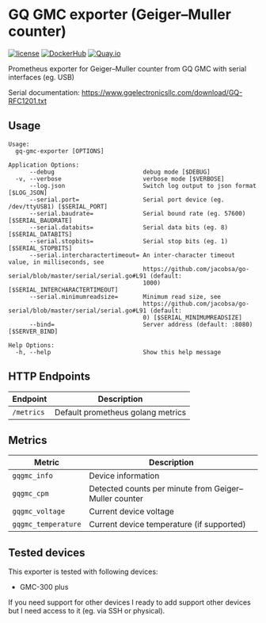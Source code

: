 GQ GMC exporter (Geiger–Muller counter)
=========================================

[![license](https://img.shields.io/github/license/webdevops/gq-gmc-exporter.svg)](https://github.com/webdevops/gq-gmc-exporter/blob/master/LICENSE)
[![DockerHub](https://img.shields.io/badge/DockerHub-webdevops%2Fgq--gmc--exporter-blue)](https://hub.docker.com/r/webdevops/gq-gmc-exporter/)
[![Quay.io](https://img.shields.io/badge/Quay.io-webdevops%2Fgq--gmc--exporter-blue)](https://quay.io/repository/webdevops/gq-gmc-exporter)

Prometheus exporter for Geiger–Muller counter from GQ GMC with serial interfaces (eg. USB)

Serial documentation: https://www.gqelectronicsllc.com/download/GQ-RFC1201.txt

Usage
-----

```
Usage:
  gq-gmc-exporter [OPTIONS]

Application Options:
      --debug                         debug mode [$DEBUG]
  -v, --verbose                       verbose mode [$VERBOSE]
      --log.json                      Switch log output to json format [$LOG_JSON]
      --serial.port=                  Serial port device (eg. /dev/ttyUSB1) [$SERIAL_PORT]
      --serial.baudrate=              Serial bound rate (eg. 57600) [$SERIAL_BAUDRATE]
      --serial.databits=              Serial data bits (eg. 8) [$SERIAL_DATABITS]
      --serial.stopbits=              Serial stop bits (eg. 1) [$SERIAL_STOPBITS]
      --serial.intercharactertimeout= An inter-character timeout value, in milliseconds, see
                                      https://github.com/jacobsa/go-serial/blob/master/serial/serial.go#L91 (default:
                                      1000) [$SERIAL_INTERCHARACTERTIMEOUT]
      --serial.minimumreadsize=       Minimum read size, see
                                      https://github.com/jacobsa/go-serial/blob/master/serial/serial.go#L91 (default:
                                      0) [$SERIAL_MINIMUMREADSIZE]
      --bind=                         Server address (default: :8080) [$SERVER_BIND]

Help Options:
  -h, --help                          Show this help message
```

HTTP Endpoints
--------------

| Endpoint                       | Description                                                                         |
|--------------------------------|-------------------------------------------------------------------------------------|
| `/metrics`                     | Default prometheus golang metrics                                                   |

Metrics
-------

| Metric                               | Description                                                                    |
|--------------------------------------|--------------------------------------------------------------------------------|
| `gqgmc_info`                         | Device information                                                             |
| `gqgmc_cpm`                          | Detected counts per minute from Geiger–Muller counter                          |
| `gqgmc_voltage`                      | Current device voltage                                                         |
| `gqgmc_temperature`                  | Current device temperature (if supported)                                      |

Tested devices
--------------

This exporter is tested with following devices:
- GMC-300 plus

If you need support for other devices I ready to add support other devices but I need access to it (eg. via SSH or physical).
